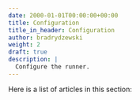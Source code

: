 ```yaml
---
date: 2000-01-01T00:00:00+00:00
title: Configuration
title_in_header: Configuration
author: bradrydzewski
weight: 2
draft: true
description: |
  Configure the runner.
---
```


Here is a list of articles in this section:
